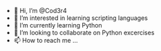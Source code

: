 - 👋 Hi, I’m @Cod3r4
- 👀 I’m interested in learning scripting languages
- 🌱 I’m currently learning Python
- 💞️ I’m looking to collaborate on Python excercises
- 📫 How to reach me ...

<!---
Cod3r4/Cod3r4 is a ✨ special ✨ repository because its `README.md` (this file) appears on your GitHub profile.
You can click the Preview link to take a look at your changes.
--->
